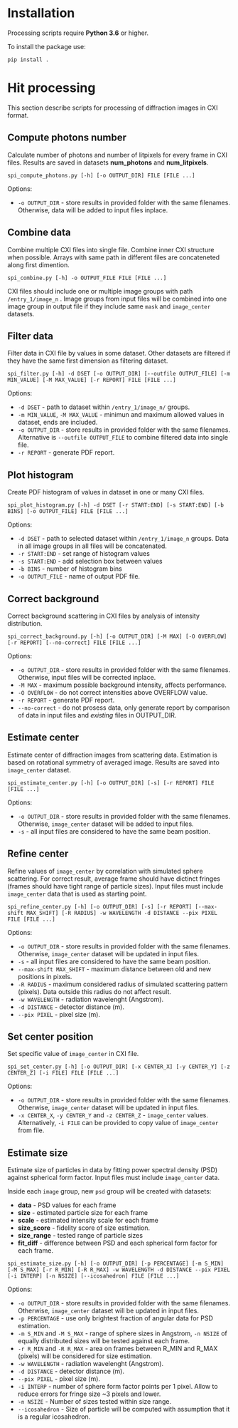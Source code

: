 # Installation

Processing scripts require **Python 3.6** or higher.

To install the package use:
```
pip install .
```

# Hit processing

This section describe scripts for processing of diffraction images in CXI format.

## Compute photons number

Calculate number of photons and number of litpixels for every frame in CXI files.
Results are saved in datasets **num_photons** and **num_litpixels**.

```
spi_compute_photons.py [-h] [-o OUTPUT_DIR] FILE [FILE ...]
```

Options:
* `-o OUTPUT_DIR` - store results in provided folder with the same filenames. Otherwise, data will be added to input files inplace.

## Combine data

Combine multiple CXI files into single file.
Combine inner CXI structure when possible.
Arrays with same path in different files are concateneted along first dimention.

```
spi_combine.py [-h] -o OUTPUT_FILE FILE [FILE ...]
```

CXI files should include one or multiple image groups with path `/entry_1/image_n` .
Image groups from input files will be combined into one image group in output file if they include same `mask` and `image_center` datasets. 

## Filter data

Filter data in CXI file by values in some dataset. Other datasets are filtered if they have the same first dimension as filtering dataset.

```
spi_filter.py [-h] -d DSET [-o OUTPUT_DIR] [--outfile OUTPUT_FILE] [-m MIN_VALUE] [-M MAX_VALUE] [-r REPORT] FILE [FILE ...]
```

Options:
* `-d DSET` - path to dataset within `/entry_1/image_n/` groups.
* `-m MIN_VALUE`, `-M MAX_VALUE` - minimun and maximum allowed values in  dataset, ends are included.
* `-o OUTPUT_DIR` - store results in provided folder with the same filenames. Alternative is `--outfile OUTPUT_FILE` to combine filtered data into single file.
* `-r REPORT` - generate PDF report.

## Plot histogram

Create PDF histogram of values in dataset in one or many CXI files.

```
spi_plot_histogram.py [-h] -d DSET [-r START:END] [-s START:END] [-b BINS] [-o OUTPUT_FILE] FILE [FILE ...]
```

Options:
* `-d DSET` - path to selected dataset within `/entry_1/image_n` groups. Data in all image groups in all files will be concatenated.
* `-r START:END` - set range of histogram values
* `-s START:END` - add selection box between values
* `-b BINS` - number of histogram bins
* `-o OUTPUT_FILE` - name of output PDF file.

## Correct background

Correct background scattering in CXI files by analysis of intensity distribution.

```
spi_correct_background.py [-h] [-o OUTPUT_DIR] [-M MAX] [-O OVERFLOW] [-r REPORT] [--no-correct] FILE [FILE ...]
```

Options:
* `-o OUTPUT_DIR` - store results in provided folder with the same filenames. Otherwise, input files will be corrected inplace.
* `-M MAX` - maximum possible background intensity, affects performance.
* `-O OVERFLOW` - do not correct intensities above OVERFLOW value.
* `-r REPORT` - generate PDF report.
* `--no-correct` - do not prosess data, only generate report by comparison of data in input files and *existing* files in OUTPUT_DIR.

## Estimate center

Estimate center of diffraction images from scattering data.
Estimation is based on rotational symmetry of averaged image.
Results are saved into `image_center` dataset.

```
spi_estimate_center.py [-h] [-o OUTPUT_DIR] [-s] [-r REPORT] FILE [FILE ...]
```

Options:
* `-o OUTPUT_DIR` - store results in provided folder with the same filenames. 
Otherwise, `image_center` dataset will be added to input files.
* `-s` - all input files are considered to have the same beam position.

## Refine center

Refine values of `image_center` by correlation with simulated sphere scattering. For correct result, average frame should have dictinct fringes (frames should have tight range of particle sizes).
Input files must include `image_center` data that is used as starting point.

```
spi_refine_center.py [-h] [-o OUTPUT_DIR] [-s] [-r REPORT] [--max-shift MAX_SHIFT] [-R RADIUS] -w WAVELENGTH -d DISTANCE --pix PIXEL FILE [FILE ...]
```

Options:
* `-o OUTPUT_DIR` - store results in provided folder with the same filenames. Otherwise, `image_center` dataset will be updated in input files.
* `-s` - all input files are considered to have the same beam position.
* `--max-shift MAX_SHIFT` - maximum distance between old and new positions in pixels.
* `-R RADIUS` - maximum considered radius of simulated scattering pattern (pixels). Data outside this radius do not affect result.
* `-w WAVELENGTH` - radiation wavelenght (Angstrom).
* `-d DISTANCE` - detector distance (m).
* `--pix PIXEL` - pixel size (m).

## Set center position

Set specific value of `image_center` in CXI file.

```
spi_set_center.py [-h] [-o OUTPUT_DIR] [-x CENTER_X] [-y CENTER_Y] [-z CENTER_Z] [-i FILE] FILE [FILE ...]
```

Options:
* `-o OUTPUT_DIR` - store results in provided folder with the same filenames. Otherwise, `image_center` dataset will be updated in input files.
* `-x CENTER_X`, `-y CENTER_Y` and `-z CENTER_Z` - `image_center` values. Alternatively, `-i FILE` can be provided to copy value of `image_center` from file.

## Estimate size

Estimate size of particles in data by fitting power spectral density (PSD) against spherical form factor.
Input files must include `image_center` data.

Inside each `image` group, new `psd` group will be created with datasets:
* **data** - PSD values for each frame
* **size** - estimated particle size for each frame
* **scale** - estimated intensity scale for each frame
* **size_score** - fidelity score of size estimation.
* **size_range** - tested range of particle sizes
* **fit_diff** - difference between PSD and each spherical form factor for each frame.

```
spi_estimate_size.py [-h] [-o OUTPUT_DIR] [-p PERCENTAGE] [-m S_MIN] [-M S_MAX] [-r R_MIN] [-R R_MAX] -w WAVELENGTH -d DISTANCE --pix PIXEL [-i INTERP] [-n NSIZE] [--icosahedron] FILE [FILE ...]
```

Options:
* `-o OUTPUT_DIR` - store results in provided folder with the same filenames. Otherwise, `image_center` dataset will be updated in input files.
* `-p PERCENTAGE` - use only brightest fraction of angular data for PSD estimation.
* `-m S_MIN` and `-M S_MAX` - range of sphere sizes in Angstrom, `-n NSIZE` of equally distributed sizes will be tested against each frame.
* `-r R_MIN` and `-R R_MAX` - area on frames between R_MIN and R_MAX (pixels) will be considered for size estimation.
* `-w WAVELENGTH` - radiation wavelenght (Angstrom).
* `-d DISTANCE` - detector distance (m).
* `--pix PIXEL` - pixel size (m).
* `-i INTERP` - number of sphere form factor points per 1 pixel. Allow to reduce errors for fringe size ~3 pixels and lower.
* `-n NSIZE` - Number of sizes tested within size range.
* `--icosahedron` - Size of particle will be computed with assumption that it is a regular icosahedron.
